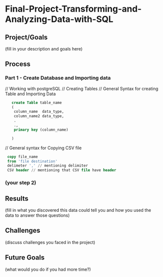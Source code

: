 # Final-Project-Transforming-and-Analyzing-Data-with-SQL

## Project/Goals
(fill in your description and goals here)

## Process
### Part 1 -  Create Database and Importing data
// Working with postgreSQL
// Creating Tables
// General Syntax for creating Table and Importing Data
```SQL
   create Table table_name
   (
    column_name  data_type,
    column_name2 data_type,
    .
    .,
    primary key (column_name)

   )
   ```
   // General syntax for Copying CSV file
  ```SQL
   copy file_name
   from 'file destination'
   delimeter ',' // mentioning delimiter
   CSV header // mentioning that CSV file have header
   ```
  
### (your step 2)

## Results
(fill in what you discovered this data could tell you and how you used the data to answer those questions)

## Challenges 
(discuss challenges you faced in the project)

## Future Goals
(what would you do if you had more time?)
